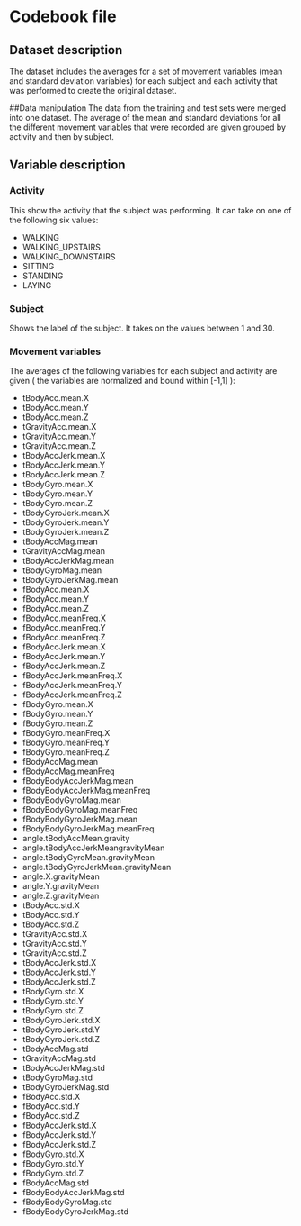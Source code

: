# Codebook file

## Dataset description
The dataset includes the averages for a set of movement variables (mean and standard deviation variables) for each subject and each activity that was performed to create the original dataset.

##Data manipulation
The data from the training and test sets were merged into one dataset. The average of the mean and standard deviations for all the different movement variables that were recorded are given grouped by activity and then by subject.

## Variable description

### Activity
This show the activity that the subject was performing. It can take on one of the following six values:

* WALKING
* WALKING_UPSTAIRS
* WALKING_DOWNSTAIRS
* SITTING
* STANDING
* LAYING

### Subject
Shows the label of the subject. It takes on the values between 1 and 30.

### Movement variables
The averages of the following variables for each subject and activity are given ( the variables are normalized and bound within [-1,1] ):

* tBodyAcc.mean.X
* tBodyAcc.mean.Y
* tBodyAcc.mean.Z
* tGravityAcc.mean.X
* tGravityAcc.mean.Y
* tGravityAcc.mean.Z
* tBodyAccJerk.mean.X
* tBodyAccJerk.mean.Y
* tBodyAccJerk.mean.Z 
* tBodyGyro.mean.X 
* tBodyGyro.mean.Y 
* tBodyGyro.mean.Z 
* tBodyGyroJerk.mean.X 
* tBodyGyroJerk.mean.Y 
* tBodyGyroJerk.mean.Z 
* tBodyAccMag.mean 
* tGravityAccMag.mean 
* tBodyAccJerkMag.mean 
* tBodyGyroMag.mean 
* tBodyGyroJerkMag.mean 
* fBodyAcc.mean.X 
* fBodyAcc.mean.Y 
* fBodyAcc.mean.Z 
* fBodyAcc.meanFreq.X 
* fBodyAcc.meanFreq.Y 
* fBodyAcc.meanFreq.Z 
* fBodyAccJerk.mean.X 
* fBodyAccJerk.mean.Y 
* fBodyAccJerk.mean.Z 
* fBodyAccJerk.meanFreq.X 
* fBodyAccJerk.meanFreq.Y 
* fBodyAccJerk.meanFreq.Z 
* fBodyGyro.mean.X 
* fBodyGyro.mean.Y 
* fBodyGyro.mean.Z 
* fBodyGyro.meanFreq.X 
* fBodyGyro.meanFreq.Y 
* fBodyGyro.meanFreq.Z 
* fBodyAccMag.mean 
* fBodyAccMag.meanFreq 
* fBodyBodyAccJerkMag.mean 
* fBodyBodyAccJerkMag.meanFreq 
* fBodyBodyGyroMag.mean 
* fBodyBodyGyroMag.meanFreq 
* fBodyBodyGyroJerkMag.mean 
* fBodyBodyGyroJerkMag.meanFreq 
* angle.tBodyAccMean.gravity
* angle.tBodyAccJerkMeangravityMean
* angle.tBodyGyroMean.gravityMean 
* angle.tBodyGyroJerkMean.gravityMean 
* angle.X.gravityMean 
* angle.Y.gravityMean 
* angle.Z.gravityMean 
* tBodyAcc.std.X 
* tBodyAcc.std.Y 
* tBodyAcc.std.Z 
* tGravityAcc.std.X
* tGravityAcc.std.Y 
* tGravityAcc.std.Z 
* tBodyAccJerk.std.X 
* tBodyAccJerk.std.Y 
* tBodyAccJerk.std.Z 
* tBodyGyro.std.X 
* tBodyGyro.std.Y 
* tBodyGyro.std.Z 
* tBodyGyroJerk.std.X 
* tBodyGyroJerk.std.Y 
* tBodyGyroJerk.std.Z 
* tBodyAccMag.std 
* tGravityAccMag.std 
* tBodyAccJerkMag.std 
* tBodyGyroMag.std 
* tBodyGyroJerkMag.std 
* fBodyAcc.std.X 
* fBodyAcc.std.Y 
* fBodyAcc.std.Z 
* fBodyAccJerk.std.X 
* fBodyAccJerk.std.Y 
* fBodyAccJerk.std.Z 
* fBodyGyro.std.X 
* fBodyGyro.std.Y 
* fBodyGyro.std.Z 
* fBodyAccMag.std 
* fBodyBodyAccJerkMag.std 
* fBodyBodyGyroMag.std 
* fBodyBodyGyroJerkMag.std